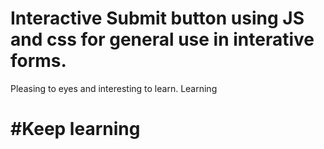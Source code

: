 # Interactive Submit button using JS and css for general use in interative forms.
Pleasing to eyes and interesting to learn.
Learning<br>
# #Keep learning

